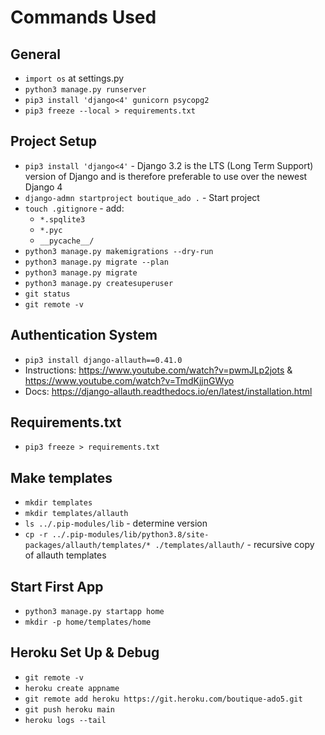 # Commands Used

## General

- `import os` at settings.py
- `python3 manage.py runserver`
- `pip3 install 'django<4' gunicorn psycopg2`
- `pip3 freeze --local > requirements.txt`

## Project Setup

- `pip3 install 'django<4'` - Django 3.2 is the LTS (Long Term Support) version of Django and is therefore preferable to use over the newest Django 4
- `django-admn startproject boutique_ado .` - Start project
- `touch .gitignore` - add:
    - `*.spqlite3`
    - `*.pyc`
    - `__pycache__/`
- `python3 manage.py makemigrations --dry-run`
- `python3 manage.py migrate --plan`
- `python3 manage.py migrate`
- `python3 manage.py createsuperuser`
- `git status`
- `git remote -v`

## Authentication System
- `pip3 install django-allauth==0.41.0`
- Instructions: https://www.youtube.com/watch?v=pwmJLp2jots & https://www.youtube.com/watch?v=TmdKjjnGWyo
- Docs: https://django-allauth.readthedocs.io/en/latest/installation.html

## Requirements.txt

- `pip3 freeze > requirements.txt`

## Make templates

- `mkdir templates`
- `mkdir templates/allauth`
- `ls ../.pip-modules/lib` - determine version
- `cp -r ../.pip-modules/lib/python3.8/site-packages/allauth/templates/* ./templates/allauth/` - recursive copy of allauth templates

## Start First App

- `python3 manage.py startapp home`
- `mkdir -p home/templates/home`

## Heroku Set Up & Debug

- `git remote -v`
- `heroku create appname`
- `git remote add heroku https://git.heroku.com/boutique-ado5.git`
- `git push heroku main`
- `heroku logs --tail`